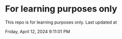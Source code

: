 # For learning purposes only
This repo is for learning purposes only.
Last updated at

Friday, April 12, 2024 9:11:01 PM

